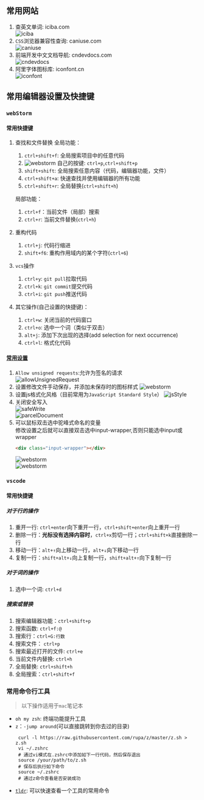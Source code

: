 ## 常用网站
1. 查英文单词: iciba.com  
  ![iciba](./images/iciba.com.png)
2. `CSS`浏览器兼容性查询: caniuse.com  
  ![caniuse](./images/caniuse.png)
3. 前端开发中文文档导航: cndevdocs.com  
  ![cndevdocs](./images/cndevdocs.png)
4. 阿里字体图标库: iconfont.cn  
  ![iconfont](./images/iconfont.png)

## 常用编辑器设置及快捷键

### `webStorm`
#### 常用快捷键
1. 查找和文件替换
    全局功能：
    1. `ctrl+shift+f`: 全局搜索项目中的任意代码
    2. ![webstorm](./images/findFile.png)
      自己的按键: `ctrl+p`,`ctrl+shift+p`
    3. `shift+shift`: 全局搜索任意内容（代码，编辑器功能，文件）
    4. `ctrl+shift+a`: 快速查找并使用编辑器的所有功能  
    5. `ctrl+shift+r`: 全局替换(`ctrl+shift+h`)

    局部功能：
    1. `ctrl+f`：当前文件（局部）搜索
    2. `ctrl+r`: 当前文件替换(`ctrl+h`)

2. 重构代码
    1. `ctrl+j`: 代码行缩进
    2. `shift+f6`: 重构作用域内的某个字符(`ctrl+6`)

3. `vcs`操作
    1. `ctrl+y`: `git pull`拉取代码
    2. `ctrl+k`: `git commit`提交代码
    3. `ctrl+i`: `git push`推送代码

4. 其它操作(自己设置的快捷键)：
    1. `ctrl+w`: 关闭当前的代码窗口
    2. `ctrl+o`: 选中一个词（类似于双击）
    3. `alt+j`: 添加下次出现的选择(add selection for next occurrence)
    4. `ctrl+l`: 格式化代码
#### [常用设置](https://juejin.im/entry/599ad8f26fb9a0249174ef09)
1. `Allow unsigned requests`:允许为签名的请求  
  ![allowUnsignedRequest](./images/allowUnsignedRequest.png)
2. 设置修改文件手动保存，并添加未保存时的图标样式
   ![webstorm](./images/cancel.png)  
3. 设置js格式化风格（目前常用为`JavaScript Standard Style`）
  ![jsStyle](./images/jsStyle.png)
4. 关闭安全写入  
  ![safeWrite](./images/safeWrite.png)  
  ![parcelDocument](./images/parcelDocument.png)
5. 可以鼠标双击选中驼峰式命名的变量  
    修改设置之后就可以直接双击选中input-wrapper,否则只能选中input或wrapper
    ```html
    <div class="input-wrapper"></div>
    ```
   ![webstorm](./images/doubleClick.png)  
   ![webstorm](./images/camelHumps.png)

### `vscode`
#### 常用快捷键
##### 对于行的操作
1. 重开一行: `ctrl+enter`向下重开一行，`ctrl+shift+enter`向上重开一行
2. 删除一行：**光标没有选择内容时**，`ctrl+x`剪切一行；`ctrl+shift+k`直接删除一行
3. 移动一行：`alt+↑`向上移动一行，`alt+↓`向下移动一行
4. 复制一行：`shift+alt+↓`向上复制一行，`shift+alt+↑`向下复制一行
##### 对于词的操作
1. 选中一个词: `ctrl+d`
##### 搜索或替换
1. 搜索编辑器功能：`ctrl+shift+p`
2. 搜索函数: `ctrl+f:@`
3. 搜索行：`ctrl+G:行数`
4. 搜索文件： `ctrl+p`
5. 搜索最近打开的文件: `ctrl+e`
6. 当前文件内替换: `ctrl+h`
7. 全局替换: `ctrl+shift+h`
8. 全局搜索：`ctrl+shift+f`

### 常用命令行工具
> 以下操作适用于`mac`笔记本

* `oh my zsh`: 终端功能提升工具
* `z`：`-jump around`(可以直接跳转到你去过的目录)
  ```text
   curl -l https://raw.githubusercontent.com/rupa/z/master/z.sh > z.sh
   vi ~/.zshrc
   # 通过vi模式在.zshrc中添加如下一行代码，然后保存退出
   source /your/path/to/z.sh
   # 保存后执行如下命令
   source ~/.zshrc
   # 通过z命令查看是否安装成功
  ```
* [`tldr`](https://github.com/tldr-pages/tldr): 可以快速查看一个工具的常用命令
